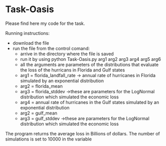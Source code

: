 # Task-Oasis
Please find here my code for the task.

Running instructions:
- download the file
- run the file from the control comand:
    - arrive in the directory where the file is saved
    - run it by using python Task-Oasis.py arg1 arg2 arg3 arg4 arg5 arg6
    - all the arguments are parameters of the distributions that evaluate the loss of the hurricans in Florida and Gulf states
    - arg1 = florida_landfall_rate -> annual rate of hurricanes in Florida simulated by an exponential distribution
    - arg2 = florida_mean
    - arg3 = florida_stddev ->these are parameters for the LogNormal distribution which simulated the economic loss
    - arg4 = annual rate of hurricanes in the Gulf states simulated by an exponential distribution
    - arg2 = gulf_mean
    - arg3 = gulf_stddev ->these are parameters for the LogNormal distribution which simulated the economic loss

The program returns the average loss in Billions of dollars. The number of simulations is set to 10000 in the variable 

